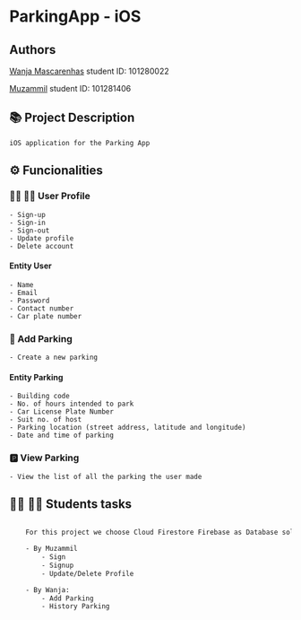# ParkingApp - iOS

## Authors

[Wanja Mascarenhas](https://github.com/mascarenhaswanja)
student ID: 101280022
    
[Muzammil](https://github.com/muzz56)
student ID: 101281406 

## :books: Project Description

    iOS application for the Parking App
    
## :gear: Funcionalities

### :woman_office_worker: :man_office_worker: User Profile

    - Sign-up
    - Sign-in
    - Sign-out
    - Update profile
    - Delete account 
    
#### Entity User
    - Name  
    - Email 
    - Password 
    - Contact number 
    - Car plate number 
       
### :car: Add Parking

    - Create a new parking

#### Entity Parking
    
    - Building code 
    - No. of hours intended to park 
    - Car License Plate Number
    - Suit no. of host
    - Parking location (street address, latitude and longitude)
    - Date and time of parking 

### :parking: View Parking

    - View the list of all the parking the user made
    
## :woman_student: :man_student: Students tasks

``` sh

    For this project we choose Cloud Firestore Firebase as Database solution

    - By Muzammil
        - Sign
        - Signup
        - Update/Delete Profile

    - By Wanja:     
        - Add Parking
        - History Parking
```


